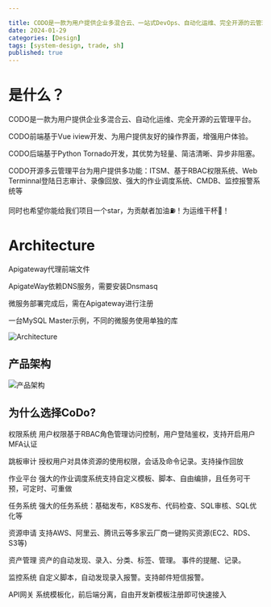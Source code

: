 ```yaml
---

title: CODO是一款为用户提供企业多混合云、一站式DevOps、自动化运维、完全开源的云管理平台、自动化运维平台
date: 2024-01-29
categories: [Design]
tags: [system-design, trade, sh]
published: true
---
```




# 是什么？

CODO是一款为用户提供企业多混合云、自动化运维、完全开源的云管理平台。

CODO前端基于Vue iview开发、为用户提供友好的操作界面，增强用户体验。

CODO后端基于Python Tornado开发，其优势为轻量、简洁清晰、异步非阻塞。

CODO开源多云管理平台为用户提供多功能：ITSM、基于RBAC权限系统、Web Terminnal登陆日志审计、录像回放、强大的作业调度系统、CMDB、监控报警系统等

同时也希望你能给我们项目一个star，为贡献者加油⛽️！为运维干杯🍻！

# Architecture

Apigateway代理前端文件

ApigateWay依赖DNS服务，需要安装Dnsmasq

微服务部署完成后，需在Apigateway进行注册

一台MySQL Master示例，不同的微服务使用单独的库

![Architecture](https://docs.opendevops.cn/architecture.png)

## 产品架构

![产品架构](https://img.opendevops.cn/framework.png)

## 为什么选择CoDo?

权限系统
用户权限基于RBAC角色管理访问控制，用户登陆鉴权，支持开启用户MFA认证

跳板审计
授权用户对具体资源的使用权限，会话及命令记录。支持操作回放

作业平台
强大的作业调度系统支持自定义模板、脚本、自由编排，且任务可干预，可定时、可重做

任务系统
强大的任务系统：基础发布，K8S发布、代码检查、SQL审核、SQL优化等

资源申请
支持AWS、阿里云、腾讯云等多家云厂商一键购买资源(EC2、RDS、S3等)

资产管理
资产的自动发现、录入、分类、标签、管理。 事件的提醒、记录。

监控系统
自定义脚本，自动发现录入报警。支持邮件短信报警。

API网关
系统模板化，前后端分离，自由开发新模板注册即可快速接入


